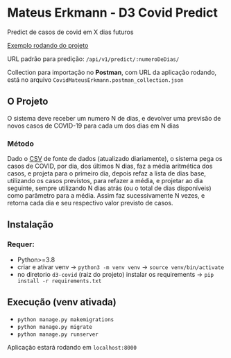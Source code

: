 # Mateus Erkmann - D3 Covid Predict
Predict de casos de covid em X dias futuros

[Exemplo rodando do projeto](http://hpx08.pythonanywhere.com/api/v1/predict/4/)

URL padrão para predição: `/api/v1/predict/:numeroDeDias/`

Collection para importação no **Postman**, com URL da aplicação rodando, está no arquivo `CovidMateusErkmann.postman_collection.json`

## O Projeto
O sistema deve receber um numero N de dias, e devolver uma previsão de novos casos de COVID-19 para cada um dos dias em N dias

### Método
Dado o [CSV](https://raw.githubusercontent.com/owid/covid-19-data/master/public/data/jhu/new_cases.csv) de fonte de dados (atualizado diariamente), o sistema pega os casos de COVID,
por dia, dos últimos N dias, faz a média aritmética dos casos, e projeta para o primeiro dia, depois refaz a lista de dias base, utilizando os casos previstos,
 para refazer a média, e projetar ao dia seguinte, sempre utilizando N dias atrás (ou o total de dias disponíveis) como parâmetro para a média. Assim faz sucessivamente
 N vezes, e retorna cada dia e seu respectivo valor previsto de casos.

## Instalação
### Requer:
- Python>=3.8
- criar e ativar venv -> `python3 -m venv venv` -> `source venv/bin/activate`
- no diretorio `d3-covid` (raiz do projeto) instalar os requirements -> `pip install -r requirements.txt`

## Execução (venv ativada)
- `python manage.py makemigrations`
- `python manage.py migrate`
- `python manage.py runserver`

Aplicação estará rodando em `localhost:8000`